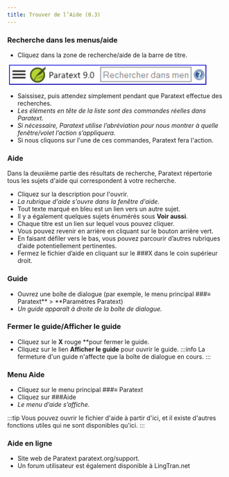 ```yaml
---
title: Trouver de l’Aide (0.3)
---
```


### Recherche dans les menus/aide

-   Cliquez dans la zone de recherche/aide de la barre de titre.

    ![](../../media/6c94fd6369e2a8e17bd819a4fdaa909c.png)

-   Saissisez, puis attendez simplement pendant que Paratext effectue des recherches.
   -  *Les éléments en tête de la liste sont des commandes réelles dans Paratext.*
   -  *Si nécessaire, Paratext utilise l’abréviation pour nous montrer à quelle fenêtre/volet l’action s’appliquera.*
-   Si nous cliquons sur l'une de ces commandes, Paratext fera l'action.

### Aide

Dans la deuxième partie des résultats de recherche, Paratext répertorie tous les sujets d'aide qui correspondent à votre recherche.

-   Cliquez sur la description pour l'ouvrir.
   -  *La rubrique d'aide s'ouvre dans la fenêtre d'aide.*
-   Tout texte marqué en bleu est un lien vers un autre sujet.
-   Il y a également quelques sujets énumérés sous **Voir aussi**.
-   Chaque titre est un lien sur lequel vous pouvez cliquer.
-   Vous pouvez revenir en arrière en cliquant sur le bouton arrière vert.
-   En faisant défiler vers le bas, vous pouvez parcourir d’autres rubriques d’aide potentiellement pertinentes.
-   Fermez le fichier d’aide en cliquant sur le ###X dans le coin supérieur droit.

### Guide

-   Ouvrez une boîte de dialogue (par exemple, le menu principal ###≡ Paratext** \> **Paramètres Paratext)
   -  *Un guide apparaît à droite de la boîte de dialogue.*

### Fermer le guide/Afficher le guide

-   Cliquez sur le **X** rouge **pour fermer le guide.
-   Cliquez sur le lien **Afficher le guide** pour ouvrir le guide.
:::info
La fermeture d'un guide n'affecte que la boîte de dialogue en cours.
:::
### Menu Aide

-   Cliquez sur le menu principal ###≡ Paratext
-   Cliquez sur ###Aide
   -  *Le menu d’aide s’affiche.*

:::tip
Vous pouvez ouvrir le fichier d'aide à partir d'ici, et il existe d'autres fonctions utiles qui ne sont disponibles qu'ici.
:::
### Aide en ligne

-   Site web de Paratext paratext.org/support.
-   Un forum utilisateur est également disponible à LingTran.net
